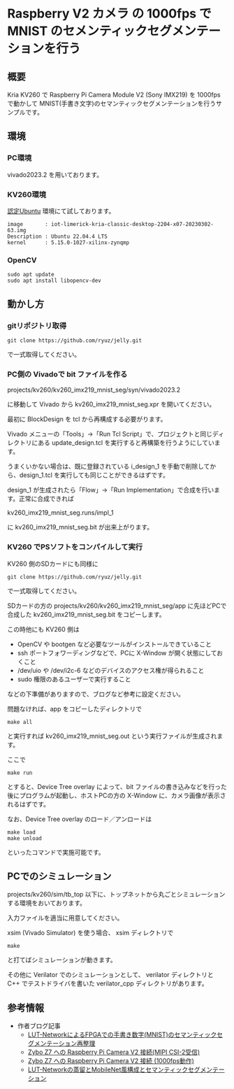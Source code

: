 # Raspberry V2 カメラ の 1000fps で MNIST のセメンティックセグメンテーションを行う

## 概要

Kria KV260 で Raspberry Pi Camera Module V2 (Sony IMX219) を 1000fps で動かして MNIST(手書き文字)のセマンティックセグメンテーションを行うサンプルです。


## 環境

### PC環境

vivado2023.2 を用いております。


### KV260環境

[認定Ubuntu](https://japan.xilinx.com/products/design-tools/embedded-software/ubuntu.html) 環境にて試しております。

```
image       : iot-limerick-kria-classic-desktop-2204-x07-20230302-63.img
Description : Ubuntu 22.04.4 LTS
kernel      : 5.15.0-1027-xilinx-zynqmp
```

### OpenCV

```
sudo apt update
sudo apt install libopencv-dev
```


## 動かし方

### gitリポジトリ取得

```
git clone https://github.com/ryuz/jelly.git
```

で一式取得してください。


### PC側の Vivadoで bit ファイルを作る

projects/kv260/kv260_imx219_mnist_seg/syn/vivado2023.2

に移動して Vivado から kv260_imx219_mnist_seg.xpr を開いてください。

最初に BlockDesign を tcl から再構成する必要がります。

Vivado メニューの「Tools」→「Run Tcl Script」で、プロジェクトと同じディレクトリにある update_design.tcl を実行すると再構築を行うようにしています。

うまくいかない場合は、既に登録されている i_design_1 を手動で削除してから、design_1.tcl を実行しても同じことができるはずです。


design_1 が生成されたら「Flow」→「Run Implementation」で合成を行います。正常に合成できれば

kv260_imx219_mnist_seg.runs/impl_1

に kv260_imx219_mnist_seg.bit が出来上がります。


### KV260 でPSソフトをコンパイルして実行

KV260 側のSDカードにも同様に

```
git clone https://github.com/ryuz/jelly.git
```

で一式取得してください。

SDカードの方の projects/kv260/kv260_imx219_mnist_seg/app に先ほどPCで合成した kv260_imx219_mnist_seg.bit をコピーします。

この時他にも KV260 側は

- OpenCV や bootgen など必要なツールがインストールできていること
- ssh ポートフォワーディングなどで、PCに X-Window が開く状態にしておくこと
- /dev/uio や /dev/i2c-6 などのデバイスのアクセス権が得られること
- sudo 権限のあるユーザーで実行すること

などの下準備がありますので、ブログなど参考に設定ください。

問題なければ、app をコピーしたディレクトリで

```
make all
```

と実行すれば kv260_imx219_mnist_seg.out という実行ファイルが生成されます。

ここで

```
make run
```

とすると、Device Tree overlay によって、bit ファイルの書き込みなどを行った後にプログラムが起動し、ホストPCの方の X-Window に、カメラ画像が表示されるはずです。

なお、Device Tree overlay のロード／アンロードは

```
make load
make unload
```

といったコマンドで実施可能です。


## PCでのシミュレーション

projects/kv260/sim/tb_top 以下に、トップネットから丸ごとシミュレーションする環境をおいております。

入力ファイルを適当に用意してください。

xsim (Vivado Simulator) を使う場合、 xsim ディレクトリで

```
make
```

と打てばシミュレーションが動きます。

その他に Verilator でのシミュレーションとして、 verilator ディレクトリと C++ でテストドライバを書いた verilator_cpp ディレクトリがあります。



## 参考情報

- 作者ブログ記事
    - [LUT-NetworkによるFPGAでの手書き数字(MNIST)のセマンティックセグメンテーション再整理](https://ryuz.hatenablog.com/entry/2021/07/10/101220)
    - [Zybo Z7 への Raspberry Pi Camera V2 接続(MIPI CSI-2受信)](http://ryuz.txt-nifty.com/blog/2018/04/zybo-z7-raspber.html)
    - [Zybo Z7 への Raspberry Pi Camera V2 接続 (1000fps動作)](http://ryuz.txt-nifty.com/blog/2018/05/zybo-z7-raspber.html)
    - [LUT-Networkの蒸留とMobileNet風構成とセマンティックセグメンテーション](http://ryuz.txt-nifty.com/blog/2020/03/post-ac5a40.html)
